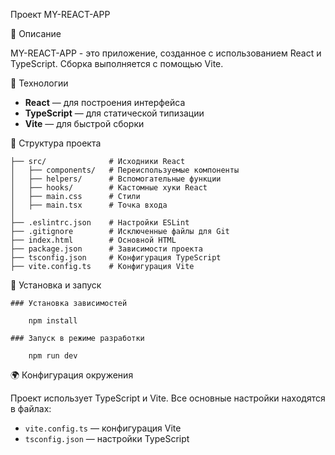 Проект MY-REACT-APP

📌 Описание

MY-REACT-APP - это приложение, созданное с использованием React и TypeScript. Сборка выполняется с помощью Vite.

🚀 Технологии

- **React** — для построения интерфейса
- **TypeScript** — для статической типизации
- **Vite** — для быстрой сборки

📂 Структура проекта

    ├── src/              # Исходники React
    │   ├── components/   # Переиспользуемые компоненты
    │   ├── helpers/      # Вспомогательные функции
    │   ├── hooks/        # Кастомные хуки React
    │   ├── main.css      # Стили
    │   ├── main.tsx      # Точка входа
    │
    ├── .eslintrc.json    # Настройки ESLint
    ├── .gitignore        # Исключенные файлы для Git
    ├── index.html        # Основной HTML
    ├── package.json      # Зависимости проекта
    ├── tsconfig.json     # Конфигурация TypeScript
    ├── vite.config.ts    # Конфигурация Vite

🔧 Установка и запуск

    ### Установка зависимостей

        npm install

    ### Запуск в режиме разработки

        npm run dev

🌍 Конфигурация окружения

Проект использует TypeScript и Vite. Все основные настройки находятся в файлах:

- `vite.config.ts` — конфигурация Vite
- `tsconfig.json` — настройки TypeScript